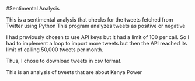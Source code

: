 #Sentimental Analysis

This is a sentimental analysis that checks for the tweets fetched from Twitter using Python
This program analyzes tweets as positive or negative

I had previously chosen to use API keys but it had a limit of 100 per call. So I had to implement a loop to import more tweets but then the API reached its limit of calling 50,000 tweets per month.

Thus, I chose to download tweets in csv format. 

This is an analysis of tweets that are about Kenya Power
